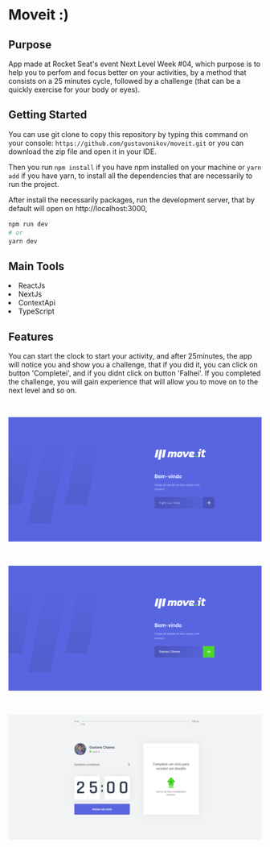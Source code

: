# Moveit :)

## Purpose

App made at Rocket Seat's event Next Level Week #04, which purpose is to help you to perfom and focus better on your activities, by a method that consists on a 25 minutes cycle, followed by a challenge (that can be a quickly exercise for your body or eyes).


## Getting Started

You can use git clone to copy this repository by typing this command on your console:
`` https://github.com/gustavonikov/moveit.git ``
or you can download the zip file and open it in your IDE.

Then you run ```npm install``` if you have npm installed on your machine or ```yarn add``` if you have yarn,
to install all the dependencies that are necessarily to run the project.

After install the necessarily packages, run the development server, that by default will open on http://localhost:3000,

```bash
npm run dev
# or
yarn dev
```

## Main Tools
<li>ReactJs</li>
<li>NextJs</li>
<li>ContextApi</li>
<li>TypeScript</li>

## Features

You can start the clock to start your activity, and after 25minutes, the app will notice you and show you
a challenge, that if you did it, you can click on button 'Completei', and if you didnt click on button 'Falhei'.
If you completed the challenge, you will gain experience that will allow you to move on to the next level and so on.


<br/>

![login](public/internal-images/moveit-login.png)


<br/>

![login forward](public/internal-images/moveit-login-forward.png)


<br/>

![homepage](public/internal-images/moveit-home.png)
